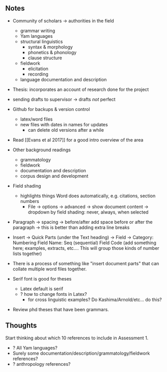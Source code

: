 ## Notes

- Community of scholars -> authorities in the field
	- grammar writing
	- Yam languages
	- structural linguistics
		- syntax & morphology
		- phonetics & phonology
		- clause structure
	- fieldwork
		- elicitation
		- recording
	- language documentation and description
- Thesis: incorporates an account of research done for the project
- sending drafts to supervisor
		-> drafts *not* perfect
- Github for backups & version control
	- latex/word files
	- new files with dates in names for updates
		- can delete old versions after a while
- Read [[Evans et al 2017]] for a good intro overview of the area
- Other background readings
	- grammatology
	- fieldwork
	- documentation and description
	- corpus design and development

- Field shading 
	- highlights things Word does automatically, e.g. citations, section numbers
		- File -> options -> advanced -> show document content
		  -> dropdown by field shading: never, always, when selected
- Paragraph -> spacing -> before/after add space before or after the paragraph
						-> this is better than adding extra line breaks
- Insert -> Quick Parts (under the Text heading) -> Field
	-> Category: Numbering
		Field Name: Seq (sequential)
		Field Code (add something here; examples, extracts, etc.... This will group those kinds of number lists together)
- There is a process of something like "insert document parts" that can collate multiple word files together.
- Serif font is good for theses
	- Latex default is serif
	- ? how to change fonts in Latex?
		- for cross linguistic examples? Do Kashima/Arnold/etc... do this?
- Review phd theses that have been grammars.


## Thoughts

Start thinking about which 10 references to include in Assessment 1. 
- ? All Yam languages?
- Surely some documentation/description/grammatology/fieldwork references?
- ? anthropology references?
